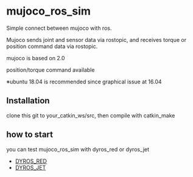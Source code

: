 # mujoco_ros_sim

Simple connect between mujoco with ros. 

Mujoco sends joint and sensor data via rostopic, and receives torque or position command data via rostopic.   

mujoco is based on 2.0

position/torque command available

※ubuntu 18.04 is recommended since graphical issue at 16.04

## Installation

clone this git to your_catkin_ws/src, then compile with catkin_make

## how to start  

you can test mujoco_ros_sim with dyros_red or dyros_jet

* [DYROS_RED](https://github.com/saga702/dyros_red)
* [DYROS_JET](https://github.com/psh117/dyros_jet)


